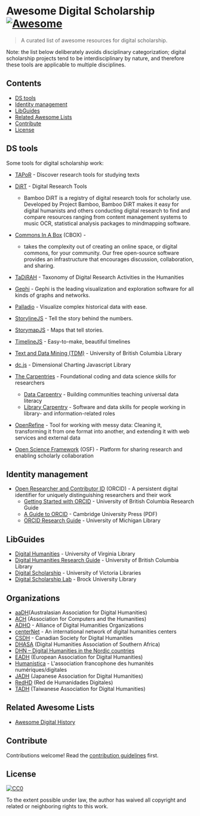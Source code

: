 # Awesome Digital Scholarship [![Awesome](https://cdn.rawgit.com/sindresorhus/awesome/d7305f38d29fed78fa85652e3a63e154dd8e8829/media/badge.svg)](https://github.com/sindresorhus/awesome)

> A curated list of awesome resources for digital scholarship.

Note: the list below deliberately avoids disciplinary categorization; digital scholarship projects tend to be interdisciplinary by nature, and therefore these tools are applicable to multiple disciplines.

## Contents

- [DS tools](#ds-tools)
- [Identity management](#identity-management)
- [LibGuides](#libguides)
- [Related Awesome Lists](#related-awesome-lists)
- [Contribute](#contribute)
- [License](#license)

## DS tools

Some tools for digital scholarship work:

- [TAPoR](http://tapor.ca/home) - Discover research tools for studying texts
- [DiRT](https://digitalhumanities.berkeley.edu/projects/dirt-digital-research-tools) - Digital Research Tools
  - Bamboo DiRT is a registry of digital research tools for scholarly use. Developed by Project Bamboo, Bamboo DiRT makes it easy for digital humanists and others conducting digital research to find and compare resources ranging from content management systems to music OCR, statistical analysis packages to mindmapping software.
- [Commons In A Box](https://commonsinabox.org) (CBOX) - 
  - takes the complexity out of creating an online space, or digital commons, for your community. Our free open-source software provides an infrastructure that encourages discussion, collaboration, and sharing.
- [TaDiRAH](https://github.com/dhtaxonomy/TaDiRAH) - Taxonomy of Digital Research Activities in the Humanities

- [Gephi](https://gephi.org/) - Gephi is the leading visualization and exploration software for all kinds of graphs and networks.
- [Palladio](https://hdlab.stanford.edu/palladio/) - Visualize complex historical data with ease.
- [StorylineJS](http://storyline.knightlab.com/) - Tell the story behind the numbers.
- [StorymapJS](https://storymap.knightlab.com/) - Maps that tell stories.
- [TimelineJS](https://timeline.knightlab.com/) - Easy-to-make, beautiful timelines

- [Text and Data Mining (TDM)](https://guides.library.ubc.ca/tdm) - University of British Columbia Library
- [dc.js](https://dc-js.github.io/dc.js/) - Dimensional Charting Javascript Library

- [The Carpentries](https://carpentries.org/) - Foundational coding and data science skills for researchers
  - [Data Carpentry](https://datacarpentry.org/) - Building communities teaching universal data literacy
  - [Library Carpentry](https://librarycarpentry.org/) - Software and data skills for people working in library- and information-related roles

- [OpenRefine](https://openrefine.org/) - Tool for working with messy data: Cleaning it, transforming it from one format into another, and extending it with web services and external data

- [Open Science Framework](https://osf.io/) (OSF) - Platform for sharing research and enabling scholarly collaboration


## Identity management

- [Open Researcher and Contributor ID](https://orcid.org/) (ORCID) - A persistent digital identifier for uniquely distinguishing researchers and their work
  - [Getting Started with ORCID](https://guides.library.ubc.ca/orcid) - University of British Columbia Research Guide
  - [A Guide to ORCID](https://www.cambridge.org/core/services/aop-file-manager/file/5a6f4a5ba82db8d22c8e6d85/A%20Guide%20to%20ORCID.pdf) - Cambridge University Press (PDF)
  - [ORCID Research Guide](https://guides.lib.umich.edu/orcid) - University of Michigan Library

## LibGuides

- [Digital Humanities](https://guides.lib.virginia.edu/dh) - University of Virginia Library
- [Digital Humanities Research Guide](https://guides.library.ubc.ca/dh) - University of British Columbia Library
- [Digital Scholarship](https://libguides.uvic.ca/digital) - University of Victoria Libraries
- [Digital Scholarship Lab](https://brocku.ca/library/dsl/) - Brock University Library

## Organizations

- [aaDH](https://aa-dh.org/)(Australasian Association for Digital Humanities)
- [ACH](https://ach.org/) (Association for Computers and the Humanities)
- [ADHO](https://adho.org/) - Alliance of Digital Humanities Organizations
- [centerNet](http://dhcenternet.org/) - An international network of digital humanities centers
- [CSDH](https://csdh-schn.org/) - Canadian Society for Digital Humanities
- [DHASA](http://digitalhumanities.org.za/) (Digital Humanities Association of Southern Africa)
- [DHN – Digital Humanities in the Nordic countries](http://dig-hum-nord.eu/)
- [EADH](https://eadh.org/) (European Association for Digital Humanities)
- [Humanistica](http://www.humanisti.ca/) - L'association francophone des humanités numériques/digitales
- [JADH](https://www.jadh.org/) (Japanese Association for Digital Humanities)
- [RedHD](http://www.humanidadesdigitales.net/) (Red de Humanidades Digitales)
- [TADH](http://tadh.org.tw/en/) (Taiwanese Association for Digital Humanities)

## Related Awesome Lists

- [Awesome Digital History](https://maehr.github.io/awesome-digital-history/)

## Contribute

Contributions welcome! Read the [contribution guidelines](CONTRIBUTING.md) first.

## License

[![CC0](https://mirrors.creativecommons.org/presskit/buttons/88x31/svg/cc-zero.svg)](https://creativecommons.org/publicdomain/zero/1.0)

To the extent possible under law, the author has waived all copyright and related or neighboring rights to this work.

